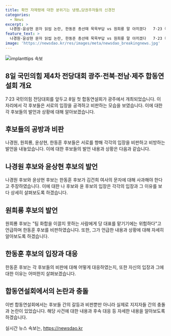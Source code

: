 ```yaml
---
title: 확전 자제령에 대한 분위기는 냉랭…당권주자들의 신경전
categories:
  - News
excerpt: >
  나경원·윤상현 문자 읽씹 논란, 한동훈 총선때 묵묵부답 vs 원희룡 말 아끼겠다   7·23 국민의힘 전당대회를 앞두고 후보들의 공방이 고조되고 있다. 김건희 여사의 읽씹 논란을 둘러싼 여론전에서 후보들은 서로를 겨냥하며 비판과 비방을 이어갔다. 냉랭한 분위기 속에서 신경전은 계속되었고, 합동연설회에서는 당 지도부와 후보자들이 갈등을 보이며 분위기가 팽팽해졌다. 후보들은 내부 갈등을 경계하고 화합을 이끌지 못하는 후보를 비판하며 당 내부의 안정을 도모하려는 움직임을 보였다.
feature_text: >
  나경원·윤상현 문자 읽씹 논란, 한동훈 총선때 묵묵부답 vs 원희룡 말 아끼겠다   7·23 국민의힘 전당대회를 앞두고 후보들의 공방이 고조되고 있다. 김건희 여사의 읽씹 논란을 둘러싼 여론전에서 후보들은 서로를 겨냥하며 비판과 비방을 이어갔다. 냉랭한 분위기 속에서 신경전은 계속되었고, 합동연설회에서는 당 지도부와 후보자들이 갈등을 보이며 분위기가 팽팽해졌다. 후보들은 내부 갈등을 경계하고 화합을 이끌지 못하는 후보를 비판하며 당 내부의 안정을 도모하려는 움직임을 보였다.
image: 'https://newsdao.kr/res/images/meta/newsdao_breakingnews.jpg'
---
```


<p><img src="https://newsdao.kr/res/images/meta/newsdao_breakingnews.jpg" alt="implanttips 속보" /></p>

<h2 data-ke-size="size26">8일 국민의힘 제4차 전당대회 광주·전북·전남·제주 합동연설회 개요</h2>

<p data-ke-size="size16">7·23 국민의힘 전당대회를 앞두고 8일 첫 합동연설회가 광주에서 개최되었습니다. 이 자리에서 각 후보들은 서로의 입장을 공격하고 비판하는 모습을 보였습니다. 이에 대한 각 후보들의 발언과 상황에 대해 알아보겠습니다.</p>

<h2 data-ke-size="size26">후보들의 공방과 비판</h2>

<p data-ke-size="size16">나경원, 원희룡, 윤상현, 한동훈 후보들은 서로를 향해 각각의 입장을 비판하고 비방하는 발언을 내놓았습니다. 이에 대한 후보들의 발언 내용과 상황은 다음과 같습니다.</p>

<h2 data-ke-size="size26">나경원 후보와 윤상현 후보의 발언</h2>

<p data-ke-size="size16">나경원 후보와 윤상현 후보는 한동훈 후보가 김건희 여사의 문자에 대해 사과해야 한다고 주장하였습니다. 이에 대한 나 후보와 윤 후보의 입장은 각각의 입장과 그 이유를 보다 상세히 살펴보도록 하겠습니다.</p>

<h2 data-ke-size="size26">원희룡 후보의 발언</h2>

<p data-ke-size="size16">원희룡 후보는 "팀 화합을 이끌지 못하는 사람에게 당 대표를 맡기기에는 위험하다"고 언급하며 한동훈 후보를 비판하였습니다. 또한, 그가 언급한 내용과 상황에 대해 자세히 알아보도록 하겠습니다.</p>

<h2 data-ke-size="size26">한동훈 후보의 입장과 대응</h2>

<p data-ke-size="size16">한동훈 후보는 각 후보들의 비판에 대해 어떻게 대응하였는지, 또한 자신의 입장과 그에 대한 이유는 어떠한지 살펴보겠습니다.</p>

<h2 data-ke-size="size26">합동연설회에서의 논란과 충돌</h2>

<p data-ke-size="size16">이번 합동연설회에서는 후보들 간의 갈등과 비판뿐만 아니라 실제로 지지자들 간의 충돌과 논란이 있었습니다. 해당 사건에 대한 내용과 후속 대응 등 자세한 내용을 알아보도록 하겠습니다.</p>
실시간 뉴스 속보는, <a href="https://newsdao.kr" rel="dofollow">https://newsdao.kr</a>


